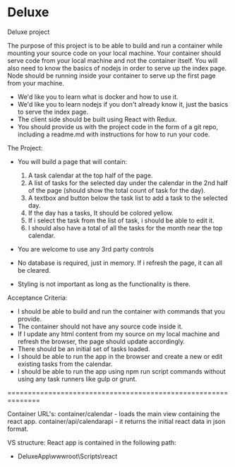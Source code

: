 # Deluxe
Deluxe project

The purpose of this project is to be able to build and run a container while mounting your source code on your local machine.
Your container should serve code from your local machine and not the container itself.  You will also need to know the basics of nodejs in order to serve up the index page. Node should be running inside your container to serve up the first page from your machine.

- We'd like you to learn what is docker and how to use it.
- We'd like you to learn nodejs if you don't already know it, just the basics to serve the index page.
- The client side should be built using React with Redux.
- You should provide us with the project code in the form of a git repo, including a readme.md with instructions for how to run your code.

The Project:

- You will build a page that will contain:
	1. A task calendar at the top half of the page.
	2. A list of tasks for the selected day under the calendar in the 2nd half of the page (should show the total count of task for the day).
	3. A textbox and button below the task list to add a task to the selected day.
	4. If the day has a tasks, It should be colored yellow.
	5. If i select the task from the list of task, i should be able to edit it.
	6. I should also have a total of all the tasks for the month near the top calendar.
	
- You are welcome to use any 3rd party controls
- No database is required, just in memory.  If i refresh the page, it can all be cleared.
- Styling is not important as long as the functionality is there.

Acceptance Criteria:

- I should be able to build and run the container with commands that you provide.
- The container should not have any source code inside it.
- If I update any html content from my source on my local machine and refresh the browser, the page should update accordingly.
- There should be an initial set of tasks loaded.
- I should be able to run the app in the browser and create a new or edit existing tasks from the calendar.
- I should be able to run the app using npm run script commands without using any task runners like gulp or grunt.

==============================================================

Container URL's:
container/calendar - loads the main view containing the react app.
container/api/calendarapi - it returns the initial react data in json format.

VS structure:
React app is contained in the following path:
- DeluxeApp\wwwroot\Scripts\react
